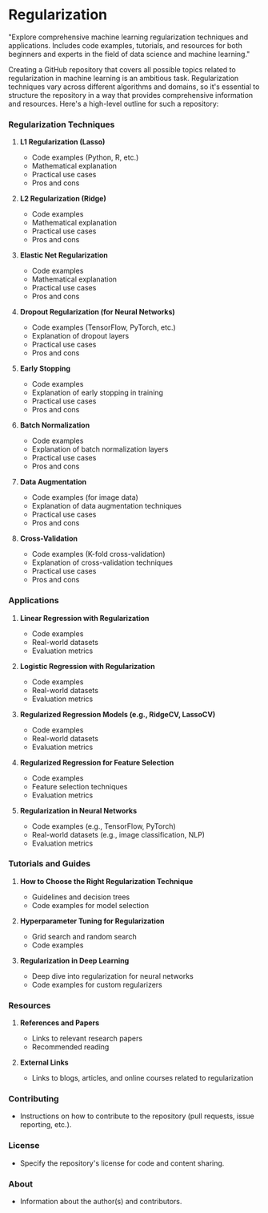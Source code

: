 # Regularization
"Explore comprehensive machine learning regularization techniques and applications. Includes code examples, tutorials, and resources for both beginners and experts in the field of data science and machine learning."

Creating a GitHub repository that covers all possible topics related to regularization in machine learning is an ambitious task. Regularization techniques vary across different algorithms and domains, so it's essential to structure the repository in a way that provides comprehensive information and resources. Here's a high-level outline for such a repository:

### Regularization Techniques
1. **L1 Regularization (Lasso)**
    - Code examples (Python, R, etc.)
    - Mathematical explanation
    - Practical use cases
    - Pros and cons

2. **L2 Regularization (Ridge)**
    - Code examples
    - Mathematical explanation
    - Practical use cases
    - Pros and cons

3. **Elastic Net Regularization**
    - Code examples
    - Mathematical explanation
    - Practical use cases
    - Pros and cons

4. **Dropout Regularization (for Neural Networks)**
    - Code examples (TensorFlow, PyTorch, etc.)
    - Explanation of dropout layers
    - Practical use cases
    - Pros and cons

5. **Early Stopping**
    - Code examples
    - Explanation of early stopping in training
    - Practical use cases
    - Pros and cons

6. **Batch Normalization**
    - Code examples
    - Explanation of batch normalization layers
    - Practical use cases
    - Pros and cons

7. **Data Augmentation**
    - Code examples (for image data)
    - Explanation of data augmentation techniques
    - Practical use cases
    - Pros and cons

8. **Cross-Validation**
    - Code examples (K-fold cross-validation)
    - Explanation of cross-validation techniques
    - Practical use cases
    - Pros and cons

### Applications
1. **Linear Regression with Regularization**
    - Code examples
    - Real-world datasets
    - Evaluation metrics

2. **Logistic Regression with Regularization**
    - Code examples
    - Real-world datasets
    - Evaluation metrics

3. **Regularized Regression Models (e.g., RidgeCV, LassoCV)**
    - Code examples
    - Real-world datasets
    - Evaluation metrics

4. **Regularized Regression for Feature Selection**
    - Code examples
    - Feature selection techniques
    - Evaluation metrics

5. **Regularization in Neural Networks**
    - Code examples (e.g., TensorFlow, PyTorch)
    - Real-world datasets (e.g., image classification, NLP)
    - Evaluation metrics

### Tutorials and Guides
1. **How to Choose the Right Regularization Technique**
    - Guidelines and decision trees
    - Code examples for model selection

2. **Hyperparameter Tuning for Regularization**
    - Grid search and random search
    - Code examples

3. **Regularization in Deep Learning**
    - Deep dive into regularization for neural networks
    - Code examples for custom regularizers

### Resources
1. **References and Papers**
    - Links to relevant research papers
    - Recommended reading

2. **External Links**
    - Links to blogs, articles, and online courses related to regularization

### Contributing
- Instructions on how to contribute to the repository (pull requests, issue reporting, etc.).

### License
- Specify the repository's license for code and content sharing.

### About
- Information about the author(s) and contributors.

